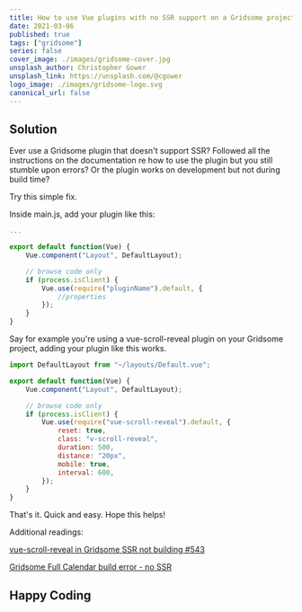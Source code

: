 ```yaml
---
title: How to use Vue plugins with no SSR support on a Gridsome project
date: 2021-03-06
published: true
tags: ["gridsome"]
series: false
cover_image: ./images/gridsome-cover.jpg
unsplash_author: Christopher Gower
unsplash_link: https://unsplash.com/@cgower
logo_image: ./images/gridsome-logo.svg
canonical_url: false
---
```


## Solution

Ever use a Gridsome plugin that doesn't support SSR? Followed all the instructions on the documentation re how to use the plugin but you still stumble upon errors? Or the plugin works on development but not during build time?

Try this simple fix.

Inside main.js, add your plugin like this:

```javascript
...

export default function(Vue) {
	Vue.component("Layout", DefaultLayout);

	// browse code only
	if (process.isClient) {
		Vue.use(require("pluginName").default, {
			//properties
		});
	}
}
```

Say for example you're using a vue-scroll-reveal plugin on your Gridsome project, adding your plugin like this works.

```javascript
import DefaultLayout from "~/layouts/Default.vue";

export default function(Vue) {
	Vue.component("Layout", DefaultLayout);

	// browse code only
	if (process.isClient) {
		Vue.use(require("vue-scroll-reveal").default, {
			reset: true,
			class: "v-scroll-reveal",
			duration: 500,
			distance: "20px",
			mobile: true,
			interval: 600,
		});
	}
}
```

That's it. Quick and easy. Hope this helps!

Additional readings:

[vue-scroll-reveal in Gridsome SSR not building #543](https://github.com/gridsome/gridsome/issues/543)

[Gridsome Full Calendar build error - no SSR](https://stackoverflow.com/questions/62327434/gridsome-full-calendar-build-error-no-ssr)

## Happy Coding
